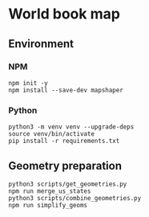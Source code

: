 # World book map

## Environment

### NPM

```
npm init -y
npm install --save-dev mapshaper
```

### Python

```
python3 -m venv venv --upgrade-deps
source venv/bin/activate
pip install -r requirements.txt
```

## Geometry preparation

```
python3 scripts/get_geometries.py
npm run merge_us_states
python3 scripts/combine_geometries.py
npm run simplify_geoms
```